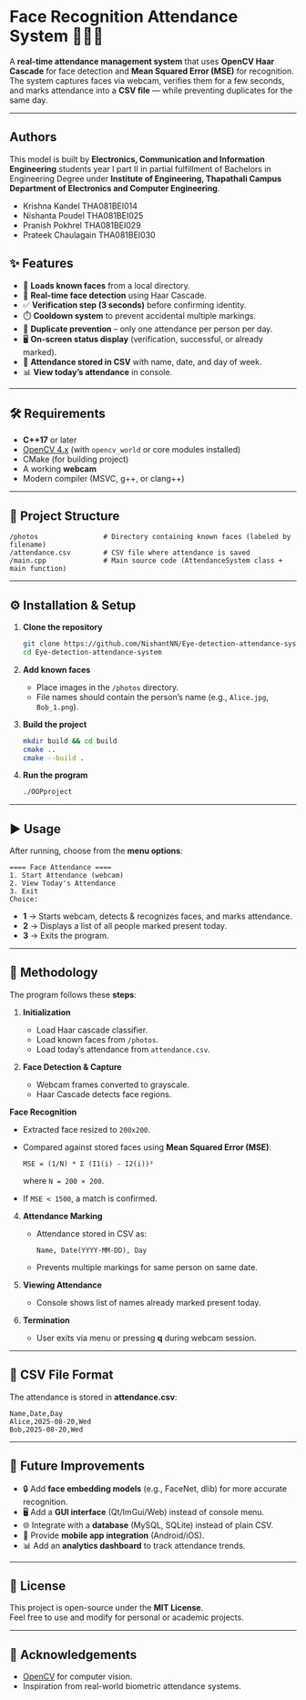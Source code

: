 # Face Recognition Attendance System 🎥👨‍💻

A **real-time attendance management system** that uses **OpenCV Haar Cascade** for face detection and **Mean Squared Error (MSE)** for recognition.  
The system captures faces via webcam, verifies them for a few seconds, and marks attendance into a **CSV file** — while preventing duplicates for the same day.

---

## Authors 

This model is built by **Electronics, Communication and Information Engineering** students year I part II in partial fulfillment of Bachelors in Engineering Degree under **Institute of Engineering, Thapathali Campus Department of Electronics and Computer Engineering**.
- Krishna Kandel			THA081BEI014
- Nishanta Poudel			THA081BEI025
- Pranish Pokhrel			THA081BEI029
- Prateek Chaulagain		THA081BEI030

## ✨ Features

- 📂 **Loads known faces** from a local directory.
- 📸 **Real-time face detection** using Haar Cascade.
- ✅ **Verification step (3 seconds)** before confirming identity.
- ⏱️ **Cooldown system** to prevent accidental multiple markings.
- 🔁 **Duplicate prevention** – only one attendance per person per day.
- 🖥️ **On-screen status display** (verification, successful, or already marked).
- 📑 **Attendance stored in CSV** with name, date, and day of week.
- 📊 **View today’s attendance** in console.

---

## 🛠️ Requirements

- **C++17** or later
- [OpenCV 4.x](https://opencv.org/releases/) (with `opencv_world` or core modules installed)
- CMake (for building project)
- A working **webcam**
- Modern compiler (MSVC, g++, or clang++)

---

## 📂 Project Structure

```
/photos                # Directory containing known faces (labeled by filename)
/attendance.csv        # CSV file where attendance is saved
/main.cpp              # Main source code (AttendanceSystem class + main function)
```

---

## ⚙️ Installation & Setup

1. **Clone the repository**
   ```bash
   git clone https://github.com/NishantNN/Eye-detection-attendance-system.git
   cd Eye-detection-attendance-system
   ```

2. **Add known faces**  
   - Place images in the `/photos` directory.  
   - File names should contain the person’s name (e.g., `Alice.jpg`, `Bob_1.png`).  

3. **Build the project**
   ```bash
   mkdir build && cd build
   cmake ..
   cmake --build .
   ```

4. **Run the program**
   ```bash
   ./OOPproject
   ```

---

## ▶️ Usage

After running, choose from the **menu options**:

```
==== Face Attendance ====
1. Start Attendance (webcam)
2. View Today's Attendance
3. Exit
Choice:
```

- **1** → Starts webcam, detects & recognizes faces, and marks attendance.  
- **2** → Displays a list of all people marked present today.  
- **3** → Exits the program.  

---

## 🧮 Methodology

The program follows these **steps**:

1. **Initialization**  
   - Load Haar cascade classifier.  
   - Load known faces from `/photos`.  
   - Load today’s attendance from `attendance.csv`.  

2. **Face Detection & Capture**  
   - Webcam frames converted to grayscale.  
   - Haar Cascade detects face regions.  

**Face Recognition**  
- Extracted face resized to `200x200`.  
- Compared against stored faces using **Mean Squared Error (MSE)**:  

  `MSE = (1/N) * Σ (I1(i) - I2(i))²`  

  where `N = 200 × 200`.  
- If `MSE < 1500`, a match is confirmed.

 

4. **Attendance Marking**  
   - Attendance stored in CSV as:  
     ```
     Name, Date(YYYY-MM-DD), Day
     ```
   - Prevents multiple markings for same person on same date.  

5. **Viewing Attendance**  
   - Console shows list of names already marked present today.  

6. **Termination**  
   - User exits via menu or pressing **q** during webcam session.  

---

## 📑 CSV File Format

The attendance is stored in **attendance.csv**:

```
Name,Date,Day
Alice,2025-08-20,Wed
Bob,2025-08-20,Wed
```

---

## 🚀 Future Improvements

- 🔒 Add **face embedding models** (e.g., FaceNet, dlib) for more accurate recognition.  
- 🖥️ Add a **GUI interface** (Qt/ImGui/Web) instead of console menu.  
- 🌐 Integrate with a **database** (MySQL, SQLite) instead of plain CSV.  
- 📱 Provide **mobile app integration** (Android/iOS).  
- 📊 Add an **analytics dashboard** to track attendance trends.  

---

## 📜 License

This project is open-source under the **MIT License**.  
Feel free to use and modify for personal or academic projects.  

---

## 🙌 Acknowledgements

- [OpenCV](https://opencv.org/) for computer vision.  
- Inspiration from real-world biometric attendance systems.






